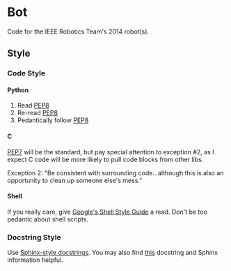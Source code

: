# Bot

Code for the IEEE Robotics Team's 2014 robot(s).

## Style

### Code Style

#### Python

1. Read [PEP8]
2. Re-read [PEP8]
3. Pedantically follow [PEP8]

#### C

[PEP7] will be the standard, but pay special attention to exception #2, as I expect C code will be more likely to pull code blocks from other libs.

Exception 2: "Be consistent with surrounding code...although this is also an opportunity to clean up someone else's mess."

#### Shell

If you really care, give [Google's Shell Style Guide][1] a read. Don't be too pedantic about shell scripts.

### Docstring Style

Use [Sphinx-style docstrings]. You may also find [this][2] docstring and Sphinx information helpful.


[PEP8]: http://www.python.org/dev/peps/pep-0008/
[PEP7]: http://www.python.org/dev/peps/pep-0007/
[1]: https://google-styleguide.googlecode.com/svn/trunk/shell.xml
[Sphinx-style docstrings]: http://pythonhosted.org/an_example_pypi_project/sphinx.html#full-code-example
[2]: http://stackoverflow.com/questions/5334531/python-documentation-standard-for-docstring
